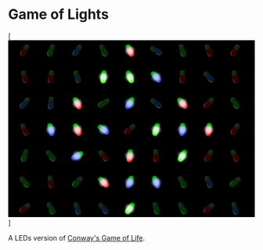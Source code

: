 # Game of Lights
[![screenshot](https://raw.githubusercontent.com/MahmoudAdly/game-of-lights/master/img/game-of-lights-demo.jpg)]

A LEDs version of [Conway's Game of Life](https://en.wikipedia.org/wiki/Conway%27s_Game_of_Life).
